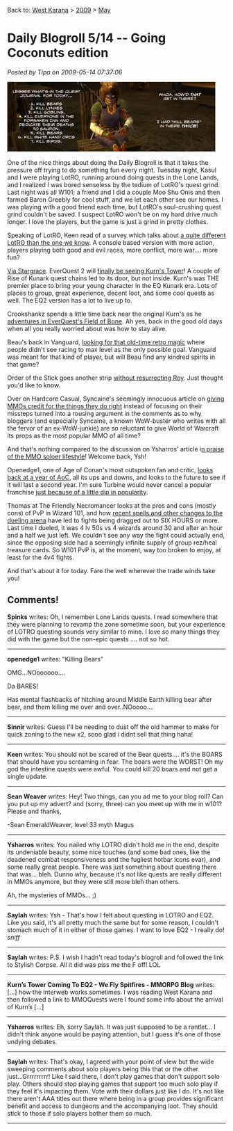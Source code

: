 Back to: [West Karana](/posts/westkarana.md) > [2009](/posts/2009/westkarana.md) > [May](./westkarana.md)
# Daily Blogroll 5/14 -- Going Coconuts edition

*Posted by Tipa on 2009-05-14 07:37:06*

![killbears](../../../uploads/2009/05/killbears.jpg "killbears")

One of the nice things about doing the Daily Blogroll is that it takes the pressure off trying to do something fun every night. Tuesday night, Kasul and I were playing LotRO, running around doing quests in the Lone Lands, and I realized I was bored senseless by the tedium of LotRO's quest grind. Last night was all W101; a friend and I did a couple Moo Shu Onis and then farmed Baron Greebly for cool stuff, and we let each other see our homes. I was playing with a good friend each time, but LotRO's soul-crushing quest grind couldn't be saved. I suspect LotRO won't be on my hard drive much longer. I love the players, but the game is just a grind in pretty clothes.

Speaking of LotRO, Keen read of a survey which talks about [a quite different LotRO than the one we know](http://www.keenandgraev.com/?p=2352). A console based version with more action, players playing both good and evil races, more conflict, more war.... more fun?

[Via Stargrace](http://mmoquests.com/2009/05/14/kurns-tower-to-hit-eq2-finally/). EverQuest 2 will [finally be seeing Kurn's Tower](http://eq2players.station.sony.com/news_archive_content.vm?id=3087§ion=News&locale=en_US)! A couple of Rise of Kunark quest chains led to its door, but not inside. Kurn's was THE premier place to bring your young character in the EQ Kunark era. Lots of places to group, great experience, decent loot, and some cool quests as well. The EQ2 version has a lot to live up to.

Crookshankz spends a little time back near the original Kurn's as he [adventures in EverQuest's Field of Bone](http://thegaminggoob.wordpress.com/2009/05/13/eq-yakety-sax-and-2-questions/). Ah yes, back in the good old days when all you really worried about was how to stay alive.

Beau's back in Vanguard, [looking for that old-time retro magic](http://epicdolls.com/beauturkey/?p=1445) where people didn't see racing to max level as the only possible goal. Vanguard was meant for that kind of player, but will Beau find any kindred spirits in that game?

Order of the Stick goes another strip [without resurrecting Roy](http://www.giantitp.com/comics/oots0653.html). Just thought you'd like to know.

Over on Hardcore Casual, Syncaine's seemingly innocuous article on [giving MMOs credit for the things they do right](http://syncaine.wordpress.com/2009/05/13/giving-credit-when-its-due/) instead of focusing on their missteps turned into a rousing argument in the comments as to why bloggers (and especially Syncaine, a known WoW-buster who writes with all the fervor of an ex-WoW-junkie) are so reluctant to give World of Warcraft its props as the most popular MMO of all time?

And that's nothing compared to the discussion on Ysharros' article i[n praise of the MMO soloer lifestyle](http://stylishcorpse.wordpress.com/2009/05/13/never-the-twain-part-2/)! Welcome back, Ysh!

Openedge1, one of Age of Conan's most outspoken fan and critic, [looks back at a year of AoC](http://simple-n-complex.blogspot.com/2009/05/age-of-conan-retrospect.html), all its ups and downs, and looks to the future to see if it will last a second year. I'm sure Turbine would never cancel a popular franchise [just because of a little dip in popularity](http://www.wired.com/gaming/gamingreviews/commentary/games/2005/12/69848).

Thomas at The Friendly Necromancer looks at the pros and cons (mostly cons) of PvP in Wizard 101, and how [recent spells and other changes to the dueling arena](http://thefriendlynecromancer.blogspot.com/2009/05/pvps-dirty-laundry-list.html) have led to fights being dragged out to SIX HOURS or more. Last time I dueled, it was 4 lv 50s vs 4 wizards around 30 and after an hour and a half we just left. We couldn't see any way the fight could actually end, since the opposing side had a seemingly infinite supply of group rez/heal treasure cards. So W101 PvP is, at the moment, way too broken to enjoy, at least for the 4v4 fights.

And that's about it for today. Fare the well wherever the trade winds take you!

## Comments!

**Spinks** writes: Oh, I remember Lone Lands quests. I read somewhere that they were planning to revamp the zone sometime soon, but your experience of LOTRO questing sounds very similar to mine. I love so many things they did with the game but the non-epic quests .... not so hot.

---

**openedge1** writes: "Killing Bears"

OMG...NOoooooo....

Da BARES!

Has mental flashbacks of hitching around Middle Earth killing bear after bear, and them killing me over and over..NOoooo....

---

**Sinnir** writes: Guess I'll be needing to dust off the old hammer to make for quick zoning to the new x2, sooo glad i didnt sell that thing haha!

---

**Keen** writes: You should not be scared of the Bear quests.... it's the BOARS that should have you screaming in fear. The boars were the WORST! Oh my god the intestine quests were awful. You could kill 20 boars and not get a single update.

---

**Sean Weaver** writes: Hey! Two things, can you ad me to your blog roll? Can you put up my advert? and (sorry, three) can you meet up with me in w101? Please and thanks,

-Sean EmeraldWeaver, level 33 myth Magus

---

**Ysharros** writes: You nailed why LOTRO didn't hold me in the end, despite its undeniable beauty, some nice touches (and some bad ones, like the deadened combat responsiveness and the fugliest hotbar icons evar), and some really great people. There was just something about questing there that was... bleh. Dunno why, because it's not like quests are really different in MMOs anymore, but they were still more bleh than others.

Ah, the mysteries of MMOs... ;)

---

**Saylah** writes: Ysh - That's how I felt about questing in LOTRO and EQ2. Like you said, it's all pretty much the same but for some reason, I couldn't stomach much of it in either of those games. I want to love EQ2 - I really do! *sniff*

---

**Saylah** writes: P.S. I wish I hadn't read today's blogroll and followed the link to Stylish Corpse. All it did was piss me the F off! LOL

---

**Kurn&#8217;s Tower Coming To EQ2 - We Fly Spitfires - MMORPG Blog** writes: [...] how the interweb works sometimes. I was reading West Karana and then followed a link to MMOQuests were I found some info about the arrival of Kurn’s [...]

---

**Ysharros** writes: Eh, sorry Saylah. It was just supposed to be a rantlet... I didn't think anyone would be paying attention, but I guess it's one of those undying debates.

---

**Saylah** writes: That's okay, I agreed with your point of view but the wide sweeping comments about solo players being this that or the other just...Grrrrrrrrr! Like I said there, I don't play games that don't support solo play. Others should stop playing games that support too much solo play if they feel it's impacting them. Vote with their dollars just like I do. It's not like there aren't AAA titles out there where being in a group provides significant benefit and access to dungeons and the accompanying loot. They should stick to those if solo players bother them so much.

---

